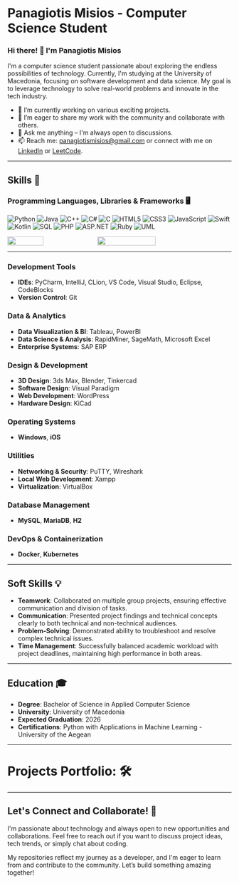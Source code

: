 # Panagiotis Misios - Computer Science Student

### Hi there! 👋 I'm Panagiotis Misios

I'm a computer science student passionate about exploring the endless possibilities of technology. Currently, I'm studying at the University of Macedonia, focusing on software development and data science. My goal is to leverage technology to solve real-world problems and innovate in the tech industry.

- 🌱 I’m currently working on various exciting projects.
- 🔭 I’m eager to share my work with the community and collaborate with others.
- 💬 Ask me anything – I'm always open to discussions.
- 📫 Reach me: [panagiotismisios@gmail.com](mailto:panagiotismisios@gmail.com) or connect with me on [LinkedIn](https://www.linkedin.com/in/panagiotis-misios-968196344/) or [LeetCode](https://leetcode.com/u/panagiotismisios/).

---

## Skills 🚀

### **Programming Languages, Libraries & Frameworks 🖥️**
<p align="left">
  <img src="https://img.shields.io/badge/-Python-3776AB?logo=python&logoColor=yellow" alt="Python" />
  <img src="https://img.shields.io/badge/Java-%23ED8B00.svg?logo=openjdk&logoColor=white" alt="Java" />
  <img src="https://img.shields.io/badge/C++-%2300599C.svg?logo=c%2B%2B&logoColor=white" alt="C++" >
  <img src="https://custom-icon-badges.demolab.com/badge/C%23-%23239120.svg?logo=cshrp&logoColor=white" alt="C#"/>
  <img src="https://img.shields.io/badge/C-00599C?logo=c&logoColor=white" alt="C" />
  <img src="https://img.shields.io/badge/-HTML5-E34F26?logo=html5&logoColor=white" alt="HTML5" />
  <img src="https://img.shields.io/badge/-CSS3-1572B6?logo=css3&logoColor=white" alt="CSS3" />
  <img src="https://img.shields.io/badge/-JavaScript-F7DF1E?logo=javascript&logoColor=black" alt="JavaScript" />
  <img src="https://img.shields.io/badge/Swift-F54A2A?logo=swift&logoColor=white" alt="Swift" />
  <img src="https://img.shields.io/badge/Kotlin-%237F52FF.svg?logo=kotlin&logoColor=white" alt="Kotlin" />
  <img src="https://img.shields.io/badge/-SQL-4479A1?logo=mysql&logoColor=white" alt="SQL" />
  <img src="https://img.shields.io/badge/-PHP-777BB4?logo=php&logoColor=white" alt="PHP" />
  <img src="https://img.shields.io/badge/-ASP.NET-512BD4?logo=dotnet&logoColor=white" alt="ASP.NET" />
  <img src="https://img.shields.io/badge/Ruby-%23CC342D.svg?&logo=ruby&logoColor=white" alt="Ruby" />
  <img src="https://img.shields.io/badge/-UML-8CA1AF?logo=uml&logoColor=white" alt="UML" />
</p>

<div style="display: flex; flex-direction: row;">
    <img src="https://github-readme-stats.vercel.app/api/top-langs/?username=panagiotismisios&layout=compact&theme=cobalt" style="width: 40%;">
    <img src="https://github-readme-stats.vercel.app/api?username=panagiotismisios&theme=transparent" style="width: 51%;">
</div>

---

### **Development Tools**
- **IDEs**: PyCharm, IntelliJ, CLion, VS Code, Visual Studio, Eclipse, CodeBlocks
- **Version Control**: Git

### **Data & Analytics**
- **Data Visualization & BI**: Tableau, PowerBI
- **Data Science & Analysis**: RapidMiner, SageMath, Microsoft Excel
- **Enterprise Systems**: SAP ERP

### **Design & Development**
- **3D Design**: 3ds Max, Blender, Tinkercad
- **Software Design**: Visual Paradigm
- **Web Development**: WordPress
- **Hardware Design**: KiCad

### **Operating Systems**
- **Windows**, **iOS**

### **Utilities**
- **Networking & Security**: PuTTY, Wireshark
- **Local Web Development**: Xampp
- **Virtualization**: VirtualBox

### **Database Management**
- **MySQL**, **MariaDB**, **H2**

### **DevOps & Containerization**
- **Docker**, **Kubernetes**

---

## Soft Skills 💡

- **Teamwork**: Collaborated on multiple group projects, ensuring effective communication and division of tasks.
- **Communication**: Presented project findings and technical concepts clearly to both technical and non-technical audiences.
- **Problem-Solving**: Demonstrated ability to troubleshoot and resolve complex technical issues.
- **Time Management**: Successfully balanced academic workload with project deadlines, maintaining high performance in both areas.

---

## Education 🎓

- **Degree**: Bachelor of Science in Applied Computer Science
- **University**: University of Macedonia
- **Expected Graduation**: 2026
- **Certifications**: Python with Applications in Machine Learning - University of the Aegean

---

# **Projects Portfolio: 🛠️**

---

## Let's Connect and Collaborate! 🤝

I'm passionate about technology and always open to new opportunities and collaborations. Feel free to reach out if you want to discuss project ideas, tech trends, or simply chat about coding.

My repositories reflect my journey as a developer, and I'm eager to learn from and contribute to the community. Let’s build something amazing together!
